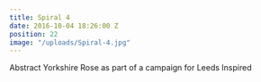 ```yaml
---
title: Spiral 4
date: 2016-10-04 18:26:00 Z
position: 22
image: "/uploads/Spiral-4.jpg"
---
```


Abstract Yorkshire Rose as part of a campaign for Leeds Inspired